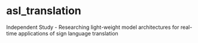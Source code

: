 # asl_translation
Independent Study - Researching light-weight model architectures for real-time applications of sign language translation
